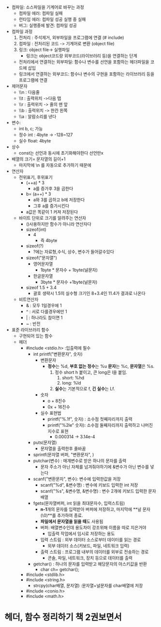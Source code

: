 - 컴파일: 소스파일을 기계어로 바꾸는 과정
	- 컴파일 에러: 컴파일 실패
	- 런타임 에러: 컴파일 성공 실행 중 실패
	- 버그: 실행중에 발견: 컴파일 성공
- 컴파일 과정
	1. 전처리 : 주석제거, 외부파일을 프로그램에 연결 (# include)
	2. 컴파일 : 전처리된 코드 -> 기계어로 변환 (object file) 
	3. 링크: object file-> 실행파일
		- 링크는 object코드랑 외부코드(라이브러리 등)을 연결하는 단계
	- 전처리에서 연결하는 외부파일: 함수나 변수를 선언을 포함하는 헤더파일을 코드에 삽입
	- 링크에서 연결하는 외부코드: 함수나 변수의 구현을 포함하는 라이브러리 등을 프로그램에 연결
- 제어문자
	- \\\\n : 다음줄
	-  \\\\t : 출력위치 ->다음 탭
	-  \\\\r : 출력위치 -> 줄의 맨 앞
	-  \\\\b : 출력위치 -> 한칸 왼쪽
	-  \\\\a : 알람소리를 낸다
- 변수:
	- int b, c; 가능
	- 정수 int : 4byte -> -128~127
	- 실수 float: 4byte
- 상수
	- const는 선언과 동시에 초기화해야한다 선언만x
- 배열의 크기= 문자열의 길이+1
	- 마지막에 \\n 를 자동으로 추가하기 때문에
- 연산자
	- 전위표기, 후위표기
		- (++a) * 3 
			- a를 증가후 3을 곱한다
		- b= (a++) * 3
			- a와 3를 곱하고 b에 저장한다
			- 그후 a를 증가시킨다
		- a값은 똑같이 1 커져 저장된다
	- 바이트 단위로 크기를 알려주는 연산자
		- ()사용하지만 함수가 아니라 연산자다
		- sizeof(int)
			- 4
				- 즉 4byte
		- sizeof(?) 
			- ?에는 자료형,수식, 상수, 변수가 들어갈수있다
		- sizeof("문자열")
			- 영어문자열 
				- 1byte * 문자수 + 1byte(널문자)
			- 한글문자열
				- 3byte * 문자수 +1byte(널문자)
		- sizeof 1.5 + 3.4
			- 괄호 생략시 1.5의 실수형 크기인 8+3.4인 11.4가 결과로 나온다
	- 비트연산자
		- & : 모두 1일경우에 1
		- ^ : 서로 다를경우에만 1
		- | : 하나라도 참이면 1
		- ~ : 반전
- 표준 라이브러리 함수
	- 구현되어 있는 함수
	- 헤더 
		- #include <stdio.h> :입출력에 필수
			- int printf("변환문자", 숫자) 
				- 변환문자 
					- **정수**는 %d, **부호 없는 정수**는 %u **문자**는 %c, **문자열**은 %s.
						1. 정수 short h 붙이고, 큰 long은  l을 붙임.
							1. short: %hd
							2. long: %ld
						2. **실수**는 기본적으로 f, **긴 실수**는 Lf.
				- 숫자
					- o + 8진수
					- 0x + 16진수
				- 실수 표현법
					- printf("%.1f", 숫자) : 소수점 첫째자리까지 출력
					- printf("%2le" 숫자):  소수점 둘째자리까지 출력하고 나머진 지수로 표현
						- 0.000314 -> 3.14e-4
			- puts(문자열)
				- 문자열을 출력한후 줄바꿈
			- sprintf(문자열 버퍼, "변환문자",  )
			- putchar(변수) : 매걔변수로 받은 하나의 문자를 출력
				- 문자 주소가 아닌 자체를 넘겨줘야하기에 &변수가 아닌 변수를 넣는다
			- scanf("변환문자", 변수): 변수에 입력한값을 저장
				- scanf("%d", &변수명) : 변수에 키보드 입력한 int 저장
				- scanf("%s", &변수명, &변수명) : 변수 2개에 키보드 입력한 문자배열 
			- fgets(문자열버퍼, int 읽을 최대문자수, 입력스트림)
				- **n-1**개의 문자를 입력받아 버퍼에 저장하고, 마지막에 **널 문자(\0)**를 추가하여 종료. 
				- **파일에서 문자열을 읽을 때**도 사용됨
				- 버퍼: 배열변수인데 용도차이 강조위해 이름을 따로 지은거야
					- 입출력 작업에서 임시로 저장하는 용도
				- 입력 스트림 : 외부 데이터 소스로부터 데이터를 읽는 경로
					- 외부 데이터 소스(키보드, 파일, 네트워크 입력)
				- 출력 스트림 : 프로그램 내부의 데이터를 외부로 전송하는 경로
					- 콘솔, 파일, 네트워크, 장치 등으로 데이터를 출력
			- getchar() : 하나의 문자를 입력받고 해당문자의 아스키값을 반환
				- char ch= getchar();
		- #include <stdlib.h>
		- #include <string.h>
			- strcpy(char배열, 문자열) :문자열+널문자를 char배열에 저장
		- #include <conio.h>
		- #include <math.h>

# 헤더, 함수 정리하기 책 2권보면서